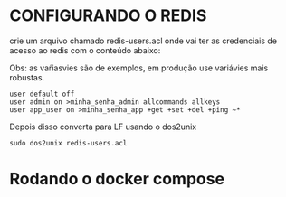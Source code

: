 # CONFIGURANDO O REDIS
crie um arquivo chamado redis-users.acl onde vai ter as credenciais de acesso ao redis com o conteúdo abaixo:

Obs: as vaŕiasvies são de exemplos, em produção use variávies mais robustas.

```acl
user default off
user admin on >minha_senha_admin allcommands allkeys
user app_user on >minha_senha_app +get +set +del +ping ~*
```

Depois disso converta para LF usando o dos2unix
```
sudo dos2unix redis-users.acl
```



# Rodando o docker compose